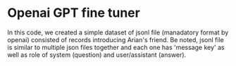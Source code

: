 # Openai GPT fine tuner

In this code, we created a simple dataset of jsonl file (manadatory format by openai) consisted of records introducing Arian's friend. Be noted, jsonl file is similar to multiple json files together and each one has 'message key' as well as role of system (question) and user/assistant (answer).

